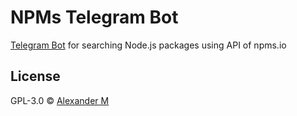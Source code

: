 # NPMs Telegram Bot

[Telegram Bot](https://t.me/npmsbot) for searching Node.js packages using API of npms.io

## License

GPL-3.0 © [Alexander M](https://kekdude.ru/)
